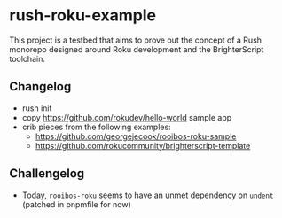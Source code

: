 # rush-roku-example

This project is a testbed that aims to prove out the concept of a Rush monorepo designed around Roku development and the BrighterScript toolchain.

## Changelog

 - rush init
 - copy https://github.com/rokudev/hello-world sample app
 - crib pieces from the following examples:
   - https://github.com/georgejecook/rooibos-roku-sample
   - https://github.com/rokucommunity/brighterscript-template

## Challengelog

 - Today, `rooibos-roku` seems to have an unmet dependency on `undent` (patched in pnpmfile for now)
